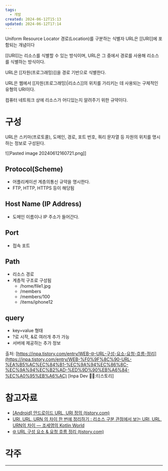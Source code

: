 ```yaml
---
tags:
  - 개발
created: 2024-06-12T15:13
updated: 2024-06-12T17:14
---
```

Uniform Resource Locator
경로(Location)를 구분하는 식별자
URL은 [[URI]]에 포함되는 개념이다

[[URI]]는 리소스를 식별할 수 있는 방식이며, URL은 그 중에서 경로를 사용해 리소스를 식별하는 방식이다.

URL은 [[자원(프로그래밍)]]을 경로 기반으로 식별한다.

URL은 웹에서 [[자원(프로그래밍)|리소스]]의 위치를 가리키는 데 사용되는 구체적인 유형의 URI이다.

컴퓨터 네트워크 상에 리소스가 어디있는지 알려주기 위한 규약이다.
# 구성
URL은 스키마(프로토콜), 도메인, 경로, 포트 번호, 쿼리 문자열 등 자원의 위치를 명시하는 정보로 구성된다.

![[Pasted image 20240612160721.png]]

## Protocol(Scheme)
- 어플리케이션 계층의통신 규약을 명시한다.
- FTP, HTTP, HTTPS 등이 해당됨
## Host Name (IP Address)
- 도메인 이름이나 IP 주소가 들어간다.
## Port
- 접속 포트
## Path
- 리소스 경로
- 계층적 구조로 구성됨
	- /home/file1.jpg
	- /members
	- /members/100
	- /items/iphone12
## query
- key=value 형태
- ?로 시작, &로 여러개 추가 가능
- 서버에 제공하는 추가 정보

출처: [https://inpa.tistory.com/entry/WEB-🌐-URL-구성-요소-요청-흐름-정리](https://inpa.tistory.com/entry/WEB-%F0%9F%8C%90-URL-%EA%B5%AC%EC%84%B1-%EC%9A%94%EC%86%8C-%EC%9A%94%EC%B2%AD-%ED%9D%90%EB%A6%84-%EC%A0%95%EB%A6%AC) [Inpa Dev 👨‍💻:티스토리]
# 참고자료
- [[Android] 안드로이드 URL, URI 정의 (tistory.com)](https://bada744.tistory.com/138)
- [URI, URL, URN 의 차이 한 번에 정리하기 : 리소스 구분 관점에서 보는 URI, URL, URN의 차이 — 조세영의 Kotlin World](https://kotlinworld.com/96#URI%EC%--%--%--URL%-C%--URN%EC%-D%--%--%EA%B-%--%EA%B-%--)
- [🌐 URL 구성 요소 & 요청 흐름 정리 (tistory.com)](https://inpa.tistory.com/entry/WEB-%F0%9F%8C%90-URL-%EA%B5%AC%EC%84%B1-%EC%9A%94%EC%86%8C-%EC%9A%94%EC%B2%AD-%ED%9D%90%EB%A6%84-%EC%A0%95%EB%A6%AC)
# 각주
---
